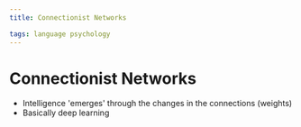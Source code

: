 ```yaml
---
title: Connectionist Networks

tags: language psychology 
---
```


# Connectionist Networks
- Intelligence 'emerges' through the changes in the connections (weights)
- Basically deep learning
























